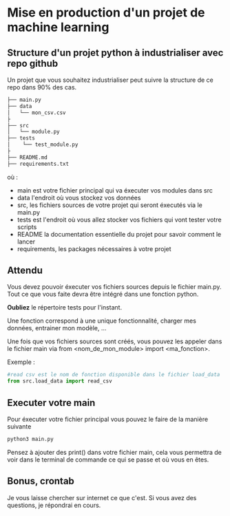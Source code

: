 # Mise en production d'un projet de machine learning

## Structure d'un projet python à industrialiser avec repo github

Un projet que vous souhaitez industrialiser peut suivre la structure de ce repo dans 90% des cas.

```bash
├── main.py
├── data
│   └── mon_csv.csv
├
├── src
│   └── module.py
├── tests
│    └── test_module.py
├
├── README.md
├── requirements.txt
```
où :
- main est votre fichier principal qui va éxecuter vos modules dans src
- data l'endroit où vous stockez vos données
- src, les fichiers sources de votre projet qui seront éxecutés via le main.py
- tests est l'endroit où vous allez stocker vos fichiers qui vont tester votre scripts
- README la documentation essentielle du projet pour savoir comment le lancer
- requirements, les packages nécessaires à votre projet 

## Attendu

Vous devez pouvoir éxecuter vos fichiers sources depuis le fichier main.py.
Tout ce que vous faite devra être intégré dans une fonction python.

**Oubliez** le répertoire tests pour l'instant.

Une fonction correspond à une unique fonctionnalité, charger mes données, entrainer mon modèle, ...

Une fois que vos fichiers sources sont créés, vous pouvez les appeler dans le fichier main via from <nom_de_mon_module> import <ma_fonction>.

Exemple :
```python
#read csv est le nom de fonction disponible dans le fichier load_data
from src.load_data import read_csv
```

## Executer votre main

Pour éxecuter votre fichier principal vous pouvez le faire de la manière suivante

```bash
python3 main.py 
```
Pensez à ajouter des print() dans votre fichier main, cela vous permettra de voir dans le terminal de commande
ce qui se passe et où vous en êtes.

## Bonus, crontab

Je vous laisse chercher sur internet ce que c'est.
Si vous avez des questions, je répondrai en cours.
